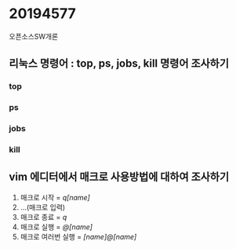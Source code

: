 # 20194577
오픈소스SW개론

## 리눅스 명령어 : top, ps, jobs, kill 명령어 조사하기
### top

### ps

### jobs

### kill

## vim 에디터에서 매크로 사용방법에 대하여 조사하기
1. 매크로 시작 = *q[name]*
2.  ...(매크로 입력)
3.  매크로 종료 = *q*
4.  매크로 실행 = *@[name]*
5.  매크로 여러번 실행 = *[name]@[name]*
